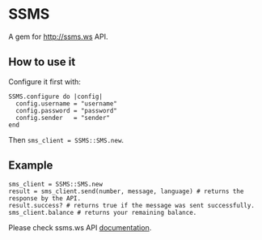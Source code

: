 # SSMS

A gem for http://ssms.ws API.


## How to use it

Configure it first with:

    SSMS.configure do |config|
      config.username = "username"
      config.password = "password"
      config.sender   = "sender"
    end

Then `sms_client = SSMS::SMS.new`.

## Example

    sms_client = SSMS::SMS.new
    result = sms_client.send(number, message, language) # returns the response by the API.
    result.success? # returns true if the message was sent successfully.
    sms_client.balance # returns your remaining balance.


Please check ssms.ws API [documentation](http://ssms.ws/index.php?action=pages&id=3).
